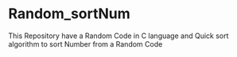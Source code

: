 # Random_sortNum
This Repository have a Random Code in C language and Quick sort algorithm to sort Number from a Random Code
